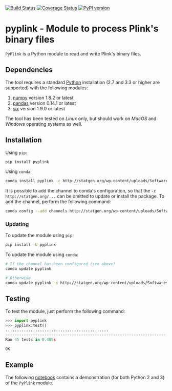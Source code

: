 [![Build Status](https://travis-ci.org/lemieuxl/pyplink.svg?branch=master)](https://travis-ci.org/lemieuxl/pyplink)
[![Coverage Status](https://coveralls.io/repos/lemieuxl/pyplink/badge.svg?branch=master&service=github)](https://coveralls.io/github/lemieuxl/pyplink?branch=master)
[![PyPI version](https://badge.fury.io/py/pyplink.svg)](http://badge.fury.io/py/pyplink)


# pyplink - Module to process Plink's binary files

`PyPlink` is a Python module to read and write Plink's binary files.


## Dependencies

The tool requires a standard [Python](http://python.org/) installation (2.7 and
3.3 or higher are supported) with the following modules:

1. [numpy](http://www.numpy.org/) version 1.8.2 or latest
2. [pandas](http://pandas.pydata.org/) version 0.14.1 or latest
3. [six](https://pythonhosted.org/six/) version 1.9.0 or latest

The tool has been tested on *Linux* only, but should work on *MacOS* and
*Windows* operating systems as well.


## Installation

Using `pip`:

```bash
pip install pyplink
```

Using `conda`:

```bash
conda install pyplink -c http://statgen.org/wp-content/uploads/Softwares/pyplink
```

It is possible to add the channel to conda's configuration, so that the
`-c http://statgen.org/...` can be omitted to update or install the package.
To add the channel, perform the following command:

```bash
conda config --add channels http://statgen.org/wp-content/uploads/Softwares/pyplink
```


### Updating

To update the module using `pip`:

```bash
pip install -U pyplink
```

To update the module using `conda`:

```bash
# If the channel has been configured (see above)
conda update pyplink

# Otherwise
conda update pyplink -c http://statgen.org/wp-content/uploads/Softwares/pyplink
```


## Testing

To test the module, just perform the following command:

```python
>>> import pyplink
>>> pyplink.test()
.............................................
----------------------------------------------------------------------
Ran 45 tests in 0.480s

OK
```


## Example

The following
[notebook](http://nbviewer.ipython.org/github/lemieuxl/pyplink/blob/master/demo/PyPlink%20Demo.ipynb)
contains a demonstration (for both Python 2 and 3) of the `PyPlink` module.
